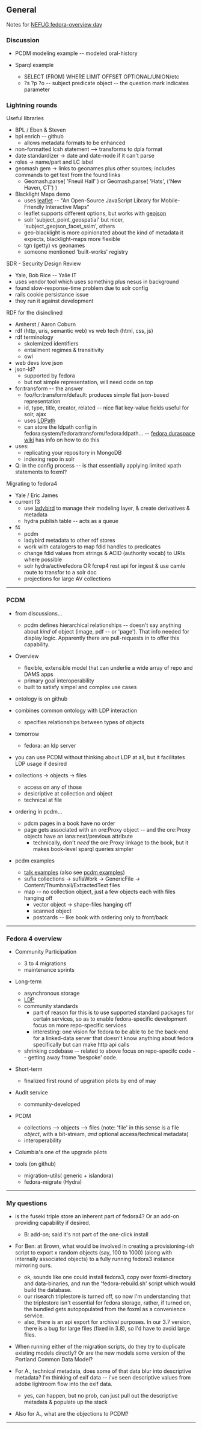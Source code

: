 ## General

Notes for [NEFUG fedora-overview day](https://wiki.duraspace.org/display/Events/Northeast+Fedora+User+Group+Meeting%3A+11-12+May+2015)

### Discussion

- PCDM modeling example -- modeled oral-history

- Sparql example
    - SELECT (FROM) WHERE LIMIT OFFSET OPTIONAL/UNION/etc
    - ?s ?p ?o -- subject predicate object -- the question mark indicates parameter


### Lightning rounds

Useful libraries

- BPL / Eben & Steven
- bpl enrich -- github
    - allows metadata formats to be enhanced
- non-formatted lcsh statement --> transforms to dpla format
- date standardizer -> date and date-node if it can't parse
- roles -> name/part and LC label
- geomash gem -> links to geonames plus other sources; includes commands to get text from the found links
    - Geomash.parse( 'Fneuil Hall' ) or Geomash.parse( 'Hats', ('New Haven, CT') )
- Blacklight Maps demo
    - uses [leaflet](http://leafletjs.com) -- "An Open-Source JavaScript Library for Mobile-Friendly Interactive Maps"
    - leaflet supports different options, but works with [geojson](http://geojson.org)
    - solr 'subject_point_geospatial' but nicer, 'subject_geojson_facet_ssim', others
    - geo-blacklight is more opinionated about the kind of metadata it expects, blacklight-maps more flexible
    - tgn (getty) vs geonames
    - someone mentioned 'built-works'  registry

SDR - Security Design Review
- Yale, Bob Rice -- Yalie IT
- uses vendor tool which uses something plus nesus in background
- found slow-response-time problem due to solr config
- rails cookie persistance issue
- they run it against development

RDF for the disinclined
- Amherst / Aaron Coburn
- rdf (http, uris, semantic web) vs web tech (html, css, js)
- rdf terminology
    - skolemized identifiers
    - entailment regimes & transitivity
    - owl
- web devs love json
- json-ld?
    - supported by fedora
    - but not simple representation, will need code on top
- fcr:transform -- the answer
    - foo/fcr:transform/default: produces simple flat json-based representation
    - id, type, title, creator, related -- nice flat key-value fields useful for solr, ajax
    - uses [LDPath](http://marmotta.apache.org/ldpath/language.html)
    - can store the ldpath config in fedora:system/fedora:transform/fedora:ldpath... -- [fedora duraspace wiki](https://wiki.duraspace.org/display/FEDORA4x/Indexing+Transformations) has info on how to do this
- uses:
    - replicating your repository in MongoDB
    - indexing repo in solr
- Q: in the config process -- is that essentially applying limited xpath statements to foxml?


Migrating to fedora4
- Yale / Eric James
- current f3
    - use [ladybird](http://ladybird.library.yale.edu) to manage their modeling layer, & create derivatives & metadata
    - hydra publish table -- acts as a queue
- f4
    - pcdm
    - ladybird metadata to other rdf stores
    - work with catalogers to map fdid handles to predicates
    - change fdid values from strings & ACID (authority vocab) to URIs where possible
    - solr hydra/activefedora OR fcrep4 rest api for ingest & use camle route to transfor to a solr doc
    - projections for large AV collections

---


### PCDM

- from discussions...
    - pcdm defines hierarchical relationships -- doesn't say anything about _kind_ of object (image, pdf -- or 'page'). That info needed for display logic. Apparently there are pull-requests in to offer this capability.

- Overview
    - flexible, extensible model that can underlie a wide array of repo and DAMS apps
    - primary goal interoperability
    - built to satisfy simpel and complex use cases

- ontology is on github

- combines common ontology with LDP interaction
    - specifies relationships between types of objects

- tomorrow
    - fedora: an ldp server

- you can use PCDM without thinking about LDP at all, but it facilitates LDP usage if desired

- collections -> objects -> files
    - access on any of those
    - desicriptive at collection and object
    - technical at file

- ordering in pcdm...
    - pdcm pages in a book have no order
    - page gets associated with an ore:Proxy object -- and the ore:Proxy objects have an iana:next/previous attribute
        - technically, don't _need_ the ore:Proxy linkage to the book, but it makes book-level sparql queries simpler

- pcdm examples
    - [talk examples](https://wiki.duraspace.org/display/FF/PCDM+Mappings+-+Reference+Diagrams+for+Comment) (also see [pcdm examples](https://wiki.duraspace.org/display/FF/PCDM+Examples))
    - sufia collections -> sufiaWork -> GenericFile -> Content/Thumbnail/ExtractedText files
    - map -- no collection object, just a few objects each with files hanging off
        - vector object -> shape-files hanging off
        - scanned object
        - postcards -- like book with ordering only to front/back

---


### Fedora 4 overview

- Community Participation
    - 3 to 4 migrations
    - maintenance sprints

- Long-term
    - asynchronous storage
    - [LDP](http://en.wikipedia.org/wiki/Linked_Data_Platform)
    - community standards
        - part of reason for this is to use supported standard packages for certain services, so as to enable fedora-specific development focus on more repo-specific services
        - interesting: one vision for fedora to be able to be the back-end for a linked-data server that doesn't know anything about fedora specifically but can make http api calls
    - shrinking codebase -- related to above focus on repo-specifc code -- getting away frome 'bespoke' code.

- Short-term
    - finalized first round of upgration pilots by end of may

- Audit service
    - community-developed

- PCDM
    - collections --> objects --> files (note: 'file' in this sense is a file _object_, with a bit-stream, _and_ optional access/technical metadata)
    - interoperability

- Columbia's one of the upgrade pilots

- tools (on github)
    - migration-utils( generic + islandora)
    - fedora-migrate (Hydra)

---


### My questions

- is the fuseki triple store an inherent part of fedora4? Or an add-on providing capability if desired.
    - B: add-on; said it's not part of the one-click install

- For Ben: at Brown, what would be involved in creating a provisioning-ish script to export x random objects (say, 100 to 1000) (along with internally associated objects) to a fully running fedora3 instance mirroring ours.
    - ok, sounds like one could install fedora3, copy over foxml-directory and data-binaries, and run the 'fedora-rebuild.sh' script which would build the database.
    - our risearch triplestore is turned off, so now I'm understanding that the triplestore isn't essential for fedora storage, rather, if turned on, the bundled gets autopopulated from the foxml as a convenience service.
    - also, there is an api export for archival purposes. In our 3.7 version, there is a bug for large files (fixed in 3.8), so I'd have to avoid large files.

- When running either of the migration scripts, do they try to duplicate existing models directly? Or are the new models some version of the Portland Common Data Model?

- For A., technical metadata, does some of that data blur into descriptive metadata? I'm thinking of exif data -- i've seen descriptive values from adobe lightroom flow into the exif data.
    - yes, can happen, but no prob, can just pull out the descriptive metadata & populate up the stack

- Also for A., what are the objections to PCDM?

---
